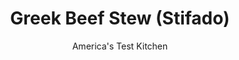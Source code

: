 ---
layout: ../../layouts/MarkdownPostLayout.astro
title: Greek Beef Stew (Stifado)
author: America's Test Kitchen
pubDate: 2023-03-15
description: "This Mediterranean rendition will rekindle your love for beef stew."
image_url: https://res.cloudinary.com/hksqkdlah/image/upload/ar_1:1,c_fill,dpr_2.0,f_auto,fl_lossy.progressive.strip_profile,g_faces:auto,q_auto:low,w_344/SFS_GreekBeefStew-101_z5gc5g
tags: ["Main Courses","Greek","Beef","Stews"]
calories: 2816
protein: 39
carbohydrates: 9
fats: 
fiber: 1
ingredients: ["2 1/2 pounds, boneless beef chuck-eye roast, trimmed and cut into 1-inch pieces","2 teaspoons, kosher salt, divided","1/2 teaspoon, pepper","3 1/2 cups, frozen pearl onions","2 tablespoons, extra-virgin olive oil","1/2 teaspoon, sugar","2 tablespoons, tomato paste","3 , garlic cloves, minced","1 teaspoon, ground cumin","1/8 teaspoon, ground allspice","2 , tomatoes, cored and chopped","2 1/4 cups, chicken broth","3/4 cup, dry white wine","1 , cinnamon stick","2 , bay leaves","1/4 cup, chopped fresh parsley","Crumbled, feta cheese"]
serves: 6
time: "3¼ hours"
instructions: ["Adjust oven rack to middle position and heat oven to 300 degrees. Sprinkle beef with 1½ teaspoons salt and pepper; set aside.","Cook onions, oil, sugar, and remaining ½ teaspoon salt in large Dutch oven over medium-high heat until onions are softened and deeply browned, 10 to 12 minutes. Add tomato paste, garlic, cumin, and allspice and cook until fragrant, about 1 minute. Add tomatoes and cook until tomatoes break down and mixture is darkened and thick, about 5 minutes.","Add broth, wine, cinnamon stick, bay leaves, and beef to pot, scraping up any browned bits. Increase heat to high and bring to simmer. Transfer to oven and cook, uncovered, for 1 hour.","Remove pot from oven and stir to redistribute beef. Return pot to oven and continue to cook, uncovered, until meat is tender, 1½ to 2 hours longer.","Discard cinnamon stick and bay leaves. Skim excess fat from surface of stew. Stir in parsley. Serve, sprinkled with feta cheese."]
nutrition: ["898 mg Potassium","404 mg Phosphorus","62 mg Calcium","5 mg Iron","53 mg Magnesium","868 mg Sodium","14 mg Zinc","28 g Fat","10 mg Niacin (B3)","15 g Monounsaturated","2 g Polyunsaturated","11 mg Vitamin C","129 mg Cholesterol","10 g Saturated","1 g Trans","1 g Fiber","23 µg Folate (food)","4 g Sugars","51 µg Vitamin K","291 g Water","9 g Carbs","23 µg Folate equivalent (total)","39 g Protein","1 mg Vitamin E","5 µg Vitamin B12","41 µg Vitamin A","469 kcal Energy","2816 calories"]
notes: "Be sure to buy a chuck-eye roast and cube it yourself. Do not use precubed stew meat. One 14.4-ounce bag of frozen pearl onion contains about 3½ cups. Do not thaw the onions before cooking. Serve over orzo or with pita bread."
---